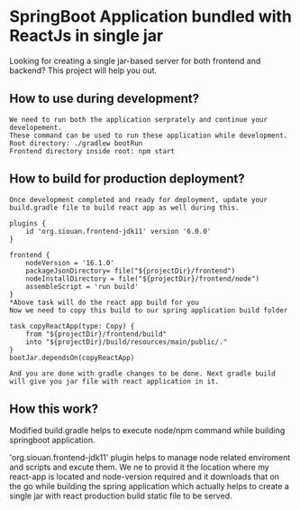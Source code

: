 
# SpringBoot Application bundled with ReactJs in single jar

Looking for creating a single jar-based server for both frontend and backend? This project will help you out.


## How to use during development?
    We need to run both the application serprately and continue your developement.
    These command can be used to run these application while development.
    Root directory: ./gradlew bootRun
    Frontend directory inside root: npm start

## How to build for production deployment?
    Once development completed and ready for deployment, update your build.gradle file to build react app as well during this.

    plugins {
	    id 'org.siouan.frontend-jdk11' version '6.0.0'
    }

    frontend {
        nodeVersion = '16.1.0'
        packageJsonDirectory= file("${projectDir}/frontend")
        nodeInstallDirectory = file("${projectDir}/frontend/node")
        assembleScript = 'run build'
    }
    *Above task will do the react app build for you
    Now we need to copy this build to our spring application build folder
    
    task copyReactApp(type: Copy) {
        from "${projectDir}/frontend/build"
        into "${projectDir}/build/resources/main/public/."
    }
    bootJar.dependsOn(copyReactApp)

    And you are done with gradle changes to be done. Next gradle build will give you jar file with react application in it.



## How this work?

Modified build.gradle helps to execute node/npm command while building springboot application.

'org.siouan.frontend-jdk11' plugin helps to manage node related enviroment and scripts and excute them.
We ne to provid it the location where my react-app is located and node-version required and it downloads that on the go while building the spring application which actually helps to create a single jar with react production build static file to be served.
